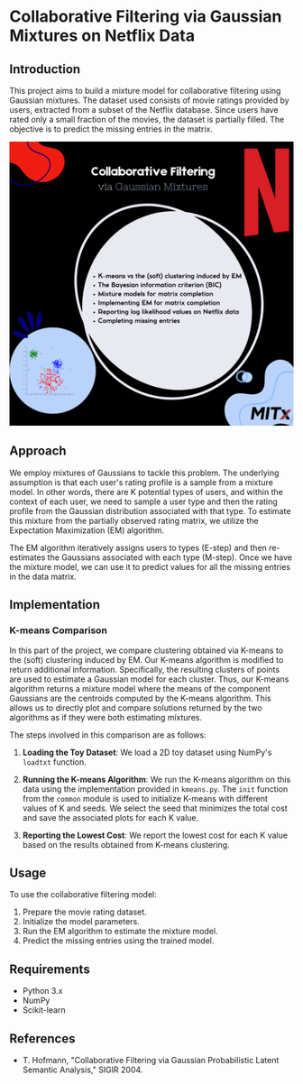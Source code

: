 # Collaborative Filtering via Gaussian Mixtures on Netflix Data

## Introduction

This project aims to build a mixture model for collaborative filtering using Gaussian mixtures. The dataset used consists of movie ratings provided by users, extracted from a subset of the Netflix database. Since users have rated only a small fraction of the movies, the dataset is partially filled. The objective is to predict the missing entries in the matrix.

![Image](https://github.com/Youssra1999/Collaborative-Filtering-via-Gaussian-Mixtures/blob/main/Pink%20Black%20Photocentric%20Neon%20Tech%20Talk%20Podcast%20Instagram%20Post%20(2).png)

## Approach

We employ mixtures of Gaussians to tackle this problem. The underlying assumption is that each user's rating profile is a sample from a mixture model. In other words, there are K potential types of users, and within the context of each user, we need to sample a user type and then the rating profile from the Gaussian distribution associated with that type. To estimate this mixture from the partially observed rating matrix, we utilize the Expectation Maximization (EM) algorithm.

The EM algorithm iteratively assigns users to types (E-step) and then re-estimates the Gaussians associated with each type (M-step). Once we have the mixture model, we can use it to predict values for all the missing entries in the data matrix.

## Implementation

### K-means Comparison

In this part of the project, we compare clustering obtained via K-means to the (soft) clustering induced by EM. Our K-means algorithm is modified to return additional information. Specifically, the resulting clusters of points are used to estimate a Gaussian model for each cluster. Thus, our K-means algorithm returns a mixture model where the means of the component Gaussians are the centroids computed by the K-means algorithm. This allows us to directly plot and compare solutions returned by the two algorithms as if they were both estimating mixtures.

The steps involved in this comparison are as follows:

1. **Loading the Toy Dataset**: We load a 2D toy dataset using NumPy's `loadtxt` function.

2. **Running the K-means Algorithm**: We run the K-means algorithm on this data using the implementation provided in `kmeans.py`. The `init` function from the `common` module is used to initialize K-means with different values of K and seeds. We select the seed that minimizes the total cost and save the associated plots for each K value.

3. **Reporting the Lowest Cost**: We report the lowest cost for each K value based on the results obtained from K-means clustering.

## Usage

To use the collaborative filtering model:

1. Prepare the movie rating dataset.
2. Initialize the model parameters.
3. Run the EM algorithm to estimate the mixture model.
4. Predict the missing entries using the trained model.

## Requirements

- Python 3.x
- NumPy
- Scikit-learn

## References

- T. Hofmann, "Collaborative Filtering via Gaussian Probabilistic Latent Semantic Analysis," SIGIR 2004.
